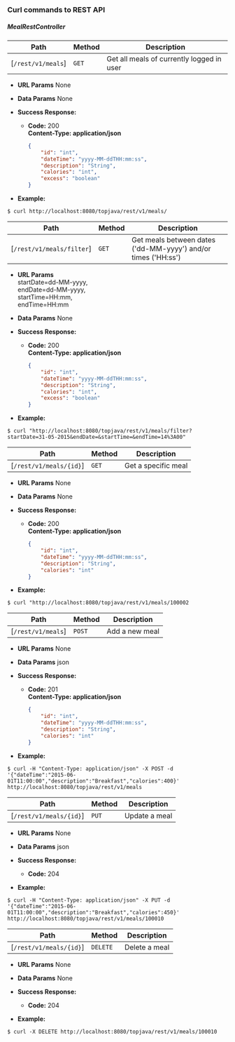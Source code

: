 ### Curl commands to REST API
##### MealRestController

| Path              |  Method | Description                               |
|-------------------|---------|-------------------------------------------|
| [`/rest/v1/meals`]|   `GET` | Get all meals of currently logged in user |
* **URL Params** 
    None
* **Data Params**
    None

* **Success Response:**

    * **Code:** 200 <br />
        **Content-Type: application/json**
      ```json
	  {
	      "id": "int",
	      "dateTime": "yyyy-MM-ddTHH:mm:ss",
	      "description": "String",
	      "calories": "int",
	      "excess": "boolean"
	  }
	  ```
* **Example:**

`$ curl http://localhost:8080/topjava/rest/v1/meals/`

| Path                     |  Method | Description                                                   |
|--------------------------|---------|---------------------------------------------------------------|
| [`/rest/v1/meals/filter`]|   `GET` | Get meals between dates ('dd-MM-yyyy') and/or times ('HH:ss') |
* **URL Params**\
    startDate=dd-MM-yyyy,\
     endDate=dd-MM-yyyy,\
    startTime=HH:mm,\
     endTime=HH:mm
* **Data Params**
    None

* **Success Response:**

    * **Code:** 200 <br />
        **Content-Type: application/json**
      ```json
	  {
	      "id": "int",
	      "dateTime": "yyyy-MM-ddTHH:mm:ss",
	      "description": "String",
	      "calories": "int",
	      "excess": "boolean"
	  }
	  ```
* **Example:**

`$ curl "http://localhost:8080/topjava/rest/v1/meals/filter?startDate=31-05-2015&endDate=&startTime=&endTime=14%3A00"`

| Path                     |  Method | Description       |
|--------------------------|---------|-------------------|
| [`/rest/v1/meals/{id}`]|   `GET` | Get a specific meal |
* **URL Params**
    None
* **Data Params**
    None

* **Success Response:**

    * **Code:** 200 <br />
        **Content-Type: application/json**
      ```json
	  {
	      "id": "int",
	      "dateTime": "yyyy-MM-ddTHH:mm:ss",
	      "description": "String",
	      "calories": "int"
	  }
	  ```
* **Example:**

`$ curl "http://localhost:8080/topjava/rest/v1/meals/100002`

| Path               |  Method | Description   |
|--------------------|---------|---------------|
| [`/rest/v1/meals`]|  `POST` | Add a new meal |
* **URL Params**
    None
* **Data Params**
    json

* **Success Response:**

    * **Code:** 201 <br />
        **Content-Type: application/json**
      ```json
	  {
	      "id": "int",
	      "dateTime": "yyyy-MM-ddTHH:mm:ss",
	      "description": "String",
	      "calories": "int"
	  }
	  ```
* **Example:**

`$ curl -H "Content-Type: application/json" -X POST -d '{"dateTime":"2015-06-01T11:00:00","description":"Breakfast","calories":400}' http://localhost:8080/topjava/rest/v1/meals`

| Path                   | Method | Description   |
|------------------------|--------|---------------|
| [`/rest/v1/meals/{id}`]|  `PUT` | Update a meal |

* **URL Params**
    None
* **Data Params**
    json

* **Success Response:**

    * **Code:** 204 <br />
* **Example:**

`$ curl -H "Content-Type: application/json" -X PUT -d '{"dateTime":"2015-06-01T11:00:00","description":"Breakfast","calories":450}' http://localhost:8080/topjava/rest/v1/meals/100010`

| Path                   | Method    | Description   |
|------------------------|-----------|---------------|
| [`/rest/v1/meals/{id}`]|  `DELETE` | Delete a meal |

* **URL Params**
    None
* **Data Params**
    None

* **Success Response:**

    * **Code:** 204 <br />
* **Example:**

`$ curl -X DELETE http://localhost:8080/topjava/rest/v1/meals/100010`

